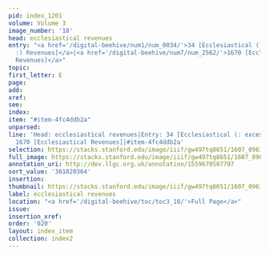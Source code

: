 ```yaml
---
pid: index_1201
volume: Volume 3
image_number: '18'
head: ecclesiastical revenues
entry: "<a href='/digital-beehive/num1/num_0034/'>34 [Ecclesiastical (: excessive
  :) Revenues]</a>|<a href='/digital-beehive/num7/num_2562/'>1670 [Ecclesiastical
  Revenues]</a>"
topic:
first_letter: E
page:
add:
xref:
see:
index:
item: "#item-4fc4ddb2a"
unparsed:
line: 'Head: ecclesiastical revenues|Entry: 34 [Ecclesiastical (: excessive :) Revenues]|Entry:
  1670 [Ecclesiastical Revenues]|#item-4fc4ddb2a'
selection: https://stacks.stanford.edu/image/iiif/gw497tq8651/1607_0961/1162,364,654,109/full/0/default.jpg
full_image: https://stacks.stanford.edu/image/iiif/gw497tq8651/1607_0961/full/full/0/default.jpg
annotation_uri: http://dev.llgc.org.uk/annotation/1559670507797
sort_value: '301820364'
insertion:
thumbnail: https://stacks.stanford.edu/image/iiif/gw497tq8651/1607_0961/1162,364,654,109/150,/0/default.jpg
label: ecclesiastical revenues
location: "<a href='/digital-beehive/toc/toc3_18/'>Full Page</a>"
issue:
insertion_xref:
order: '020'
layout: index_item
collection: index2
---
```

